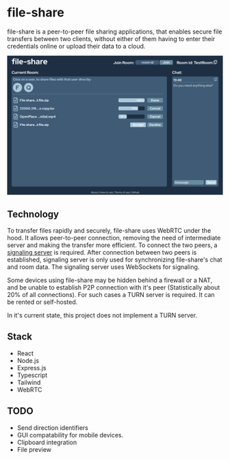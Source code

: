 # file-share

file-share is a peer-to-peer file sharing applications, that enables secure file transfers between two clients, without either of them having to enter their credentials online or upload their data to a cloud.

![image](Example.png)

## Technology

To transfer files rapidly and securely, file-share uses WebRTC under the hood. It allows peer-to-peer connection, removing the need of intermediate server and making the transfer more efficient. To connect the two peers, a [signaling server](https://github.com/benasvaleika/file-share/) is required. After connection between two peers is established, signaling server is only used for synchronizing file-share's chat and room data. The signaling server uses WebSockets for signaling.

Some devices using file-share may be hidden behind a firewall or a NAT, and be unable to establish P2P connection with it's peer (Statistically about 20% of all connections). For such cases a TURN server is required. It can be rented or self-hosted. 

In it's current state, this project does not implement a TURN server.

## Stack

- React
- Node.js
- Express.js
- Typescript
- Tailwind
- WebRTC

## TODO

- Send direction identifiers
- GUI compatability for mobile devices.
- Clipboard integration
- File preview
